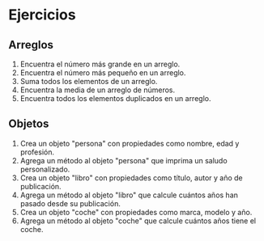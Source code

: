 # Ejercicios

## Arreglos
1. Encuentra el número más grande en un arreglo.
2. Encuentra el número más pequeño en un arreglo.
3. Suma todos los elementos de un arreglo.
4. Encuentra la media de un arreglo de números.
5. Encuentra todos los elementos duplicados en un arreglo.

## Objetos

1. Crea un objeto "persona" con propiedades como nombre, edad y profesión.
2. Agrega un método al objeto "persona" que imprima un saludo personalizado.
3. Crea un objeto "libro" con propiedades como título, autor y año de publicación.
4. Agrega un método al objeto "libro" que calcule cuántos años han pasado desde su publicación.
5. Crea un objeto "coche" con propiedades como marca, modelo y año.
6. Agrega un método al objeto "coche" que calcule cuántos años tiene el coche.
